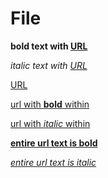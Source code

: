 # File

**bold text with [URL](https://www.example.com)**

_italic text with [URL](https://www.example.com)_

[URL](https://www.example.com)

[url with **bold** within](https://www.example.com)

[url with _italic_ within](https://www.example.com)

[**entire url text is bold**](https://www.example.com)

[_entire url text is italic_](https://www.example.com)
